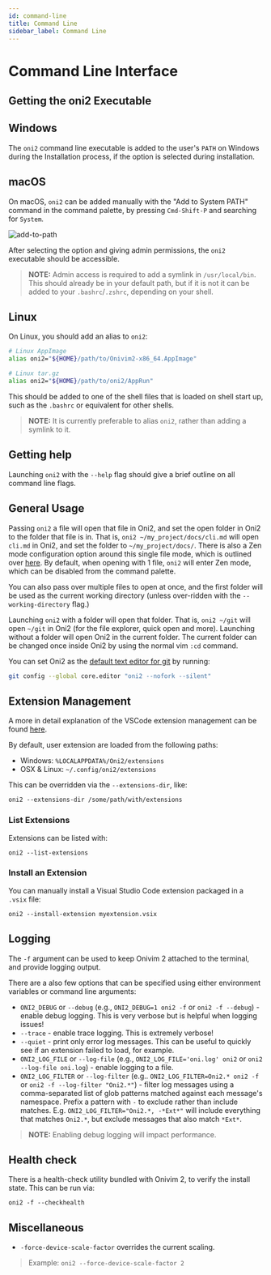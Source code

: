 ```yaml
---
id: command-line
title: Command Line
sidebar_label: Command Line
---
```


# Command Line Interface

## Getting the oni2 Executable

## Windows 

The `oni2` command line executable is added to the user's `PATH` on Windows
during the Installation process, if the option is selected during installation.

## macOS

On macOS, `oni2` can be added manually with the "Add to System PATH" command in the
command palette, by pressing `Cmd-Shift-P` and searching for `System`.

![add-to-path](https://user-images.githubusercontent.com/13532591/101103627-2ce09800-357e-11eb-91ef-f3ac940bc401.png)

After selecting the option and giving admin permissions, the `oni2` executable
should be accessible.

> __NOTE:__ Admin access is required to add a symlink in `/usr/local/bin`. This
> should already be in your default path, but if it is not it can be added to
> your `.bashrc`/`.zshrc`, depending on your shell.

## Linux

On Linux, you should add an alias to `oni2`:

```sh
# Linux AppImage
alias oni2="${HOME}/path/to/Onivim2-x86_64.AppImage"

# Linux tar.gz
alias oni2="${HOME}/path/to/oni2/AppRun"
```

This should be added to one of the shell files that is loaded on shell start up, such as
the `.bashrc` or equivalent for other shells.

> __NOTE:__ It is currently preferable to alias `oni2`, rather than adding a symlink to it.

## Getting help

Launching `oni2` with the `--help` flag should give a brief outline on all command line
flags.

## General Usage

Passing `oni2` a file will open that file in Oni2, and set the open folder in Oni2 to the folder
that file is in. That is, `oni2 ~/my_project/docs/cli.md` will open `cli.md` in Oni2, and set the folder
to `~/my_project/docs/`. There is also a Zen mode configuration option around this single file mode, which
is outlined over [here](./../configuration/settings.md). By default, when opening with 1 file, `oni2` will
enter Zen mode, which can be disabled from the command palette.

You can also pass over multiple files to open at once, and the first folder will be used as the current
working directory (unless over-ridden with the `--working-directory` flag.)

Launching `oni2` with a folder will open that folder. That is, `oni2 ~/git` will open `~/git` in Oni2
(for the file explorer, quick open and more). Launching without a folder will open Oni2 in the current
folder. The current folder can be changed once inside Oni2 by using the normal vim `:cd` command.

You can set Oni2 as the [default text editor for git](https://www.git-scm.com/book/en/v2/Customizing-Git-Git-Configuration#_code_core_editor_code) by running: 

```bash
git config --global core.editor "oni2 --nofork --silent"
```

## Extension Management

A more in detail explanation of the VSCode extension management can be found
[here](./../configuration/extensions.md).

By default, user extension are loaded from the following paths:

- Windows: `%LOCALAPPDATA%/Oni2/extensions`
- OSX & Linux: `~/.config/oni2/extensions`

This can be overridden via the `--extensions-dir`, like:

```
oni2 --extensions-dir /some/path/with/extensions
```

### List Extensions

Extensions can be listed with:
```
oni2 --list-extensions
```

### Install an Extension

You can manually install a Visual Studio Code extension packaged in a `.vsix` file:

```
oni2 --install-extension myextension.vsix
```

## Logging

The `-f` argument can be used to keep Onivim 2 attached to the terminal,
and provide logging output.

There are a also few options that can be specified using either environment variables or command line arguments:
- `ONI2_DEBUG` or `--debug` (e.g., `ONI2_DEBUG=1 oni2 -f` or `oni2 -f --debug`) - enable debug logging. This is very verbose but is helpful when logging issues!
- `--trace` - enable trace logging. This is extremely verbose!
- `--quiet` - print only error log messages. This can be useful to quickly see if an extension failed to load, for example.
- `ONI2_LOG_FILE` or `--log-file` (e.g., `ONI2_LOG_FILE='oni.log' oni2` or `oni2 --log-file oni.log`) - enable logging to a file.
- `ONI2_LOG_FILTER` or `--log-filter` (e.g.. `ONI2_LOG_FILTER=Oni2.* oni2 -f` or `oni2 -f --log-filter "Oni2.*"`) - filter log messages using a comma-separated list of glob patterns matched against each message's namespace. Prefix a pattern with `-` to exclude rather than include matches. E.g. `ONI2_LOG_FILTER="Oni2.*, -*Ext*"` will include everything that matches `Oni2.*`, but exclude messages that also match `*Ext*`.

> __NOTE:__ Enabling debug logging will impact performance.

## Health check

There is a health-check utility bundled with Onivim 2, to verify the install
state. This can be run via:

```
oni2 -f --checkhealth
```

## Miscellaneous

- `-force-device-scale-factor` overrides the current scaling.

> Example: `oni2 --force-device-scale-factor 2`
